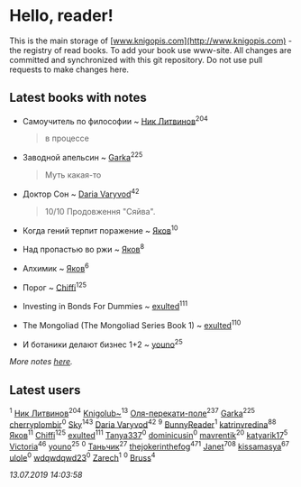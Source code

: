# Hello, reader!
This is the main storage of [www.knigopis.com](http://www.knigopis.com) - the registry of read books.
To add your book use www-site. All changes are committed and synchronized with this git repository.
Do not use pull requests to make changes here.


## Latest books with notes
* Самоучитель по философии ~ [Ник Литвинов](users/241/241974816-vkontakte)<sup>204</sup>
    > в процессе

* Заводной апельсин ~ [Garka](users/115/115753719718250012620-google)<sup>225</sup>
    > Муть какая-то

* Доктор Сон ~ [Daria Varyvod](users/829/829893410524253-facebook)<sup>42</sup>
    > 10/10 Продовження "Сяйва".

* Когда гений терпит поражение ~ [Яков](users/117/117277044284589498872-google)<sup>10</sup>

* Над пропастью во ржи ~ [Яков](users/117/117277044284589498872-google)<sup>8</sup>

* Алхимик ~ [Яков](users/117/117277044284589498872-google)<sup>6</sup>

* Порог ~ [Chiffi](users/105/105831994080785626680-google)<sup>125</sup>

* Investing in Bonds For Dummies ~ [exulted](users/100/100599204551896265722-google)<sup>111</sup>

* The Mongoliad (The Mongoliad Series Book 1) ~ [exulted](users/100/100599204551896265722-google)<sup>110</sup>

* И ботаники делают бизнес 1+2 ~ [youno](users/302/302928912-vkontakte)<sup>25</sup>


_More notes [here](latest_books_with_notes.md)._


## Latest users
[](users/771/7717146768350199452-mailru)<sup>1</sup> 
[Ник Литвинов](users/241/241974816-vkontakte)<sup>204</sup> 
[Knigolub~](users/111/111878597279669641685-google)<sup>13</sup> 
[Оля-перекати-поле](users/108/10848515355906827860-mailru)<sup>237</sup> 
[Garka](users/115/115753719718250012620-google)<sup>225</sup> 
[cherryplombir](users/202/202904827-vkontakte)<sup>0</sup> 
[Sky](users/118/118049897850017649660-google)<sup>143</sup> 
[Daria Varyvod](users/829/829893410524253-facebook)<sup>42</sup> 
[](users/174/17479508-vkontakte)<sup>9</sup> 
[BunnyReader](users/117/117953264019715943446-google)<sup>1</sup> 
[katrinvredina](users/233/2336755-vkontakte)<sup>88</sup> 
[Яков](users/117/117277044284589498872-google)<sup>11</sup> 
[Chiffi](users/105/105831994080785626680-google)<sup>125</sup> 
[exulted](users/100/100599204551896265722-google)<sup>111</sup> 
[Tanya337](users/286/2867088343333019-facebook)<sup>0</sup> 
[dominicusin](users/615/6153637904214543420-mailru)<sup>0</sup> 
[mavrentik](users/200/200666735-vkontakte)<sup>20</sup> 
[katyarik17](users/170/170796230-vkontakte)<sup>5</sup> 
[Victoria](users/113/113794223924688167852-google)<sup>46</sup> 
[youno](users/302/302928912-vkontakte)<sup>25</sup> 
[](users/138/138142271868147910-mailru)<sup>0</sup> 
[Таньчик](users/209/2096581563762610-facebook)<sup>27</sup> 
[thejokerinthefog](users/317/317244423-vkontakte)<sup>471</sup> 
[Janet](users/108/108113656204404967440-google)<sup>708</sup> 
[kissamasya](users/684/68439978-vkontakte)<sup>67</sup> 
[ulole](users/244/244065473-vkontakte)<sup>0</sup> 
[wdqwdqwd23](users/132/13245747-vkontakte)<sup>0</sup> 
[Zarech](users/116/116927503362988481359-google)<sup>1</sup> 
[](users/116/116927503362988481359-googleplus)<sup>0</sup> 
[Bruss](users/178/178551812-vkontakte)<sup>4</sup> 


_13.07.2019 14:03:58_
